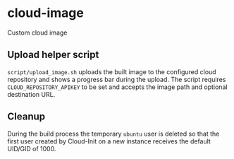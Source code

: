 # cloud-image
Custom cloud image

## Upload helper script

`script/upload_image.sh` uploads the built image to the configured cloud repository and shows a progress bar during the upload. The script requires `CLOUD_REPOSITORY_APIKEY` to be set and accepts the image path and optional destination URL.

## Cleanup

During the build process the temporary `ubuntu` user is deleted so that the first user created by Cloud-Init on a new instance receives the default UID/GID of 1000.
